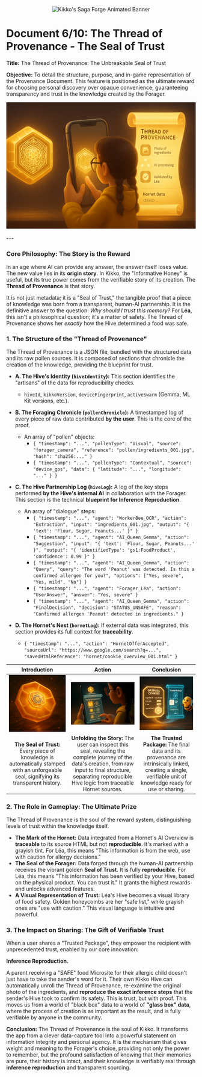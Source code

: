 <p align="center">
  <img src="/videos/doc06_banner_veo3.gif" alt="Kikko's Saga Forge Animated Banner">
</p>

# Document 6/10: The Thread of Provenance - The Seal of Trust

**Title:** The Thread of Provenance: The Unbreakable Seal of Trust

**Objective:** To detail the structure, purpose, and in-game representation of the Provenance Document. This feature is positioned as the ultimate reward for choosing personal discovery over opaque convenience, guaranteeing transparency and trust in the knowledge created by the Forager.

<p align="center">
  <img src="illustrations/doc06_banner.png" alt="A wide, cinematic banner image for the 'Thread of Provenance' document, rendered in a 3D animation movie style. The scene is split into three parts. 1) Left: A glowing honeycomb cell representing a food memory for Léa is shown, with an intricate, golden 'Seal of Trust' forming on its surface. 2) Center: From a view over her shoulder, Léa's finger (10-year-old girl, yellow raincoat sleeve) touches the seal on her phone screen, which unfolds into a luminous, holographic scroll. 3) Right: The scroll displays a beautiful infographic detailing the data's journey: a photo of the ingredients, the AI processing steps, Léa's own validation inputs, and a clearly marked section for any externally sourced 'Hornet' data with its HTML source. The image emphasizes transparency, trust, and the verifiable story behind each memory.">
</p>
---

### **Core Philosophy: The Story is the Reward**

In an age where AI can provide any answer, the answer itself loses value. The new value lies in its **origin story**. In Kikko, the "Informative Honey" is useful, but its true power comes from the verifiable story of its creation. The **Thread of Provenance** is that story.

It is not just metadata; it is a "Seal of Trust," the tangible proof that a piece of knowledge was born from a transparent, human-AI partnership. It is the definitive answer to the question: *Why should I trust this memory?* For **Léa**, this isn't a philosophical question; it's a matter of safety. The Thread of Provenance shows her *exactly* how the Hive determined a food was safe.

### **1. The Structure of the "Thread of Provenance"**

The Thread of Provenance is a JSON file, bundled with the structured data and its raw pollen sources. It is composed of sections that chronicle the creation of the knowledge, providing the blueprint for trust.

*   **A. The Hive's Identity (`hiveIdentity`):** This section identifies the "artisans" of the data for reproducibility checks.
    *   `hiveId`, `kikkoVersion`, `deviceFingerprint`, `activeSwarm` (Gemma, ML Kit versions, etc.).

*   **B. The Foraging Chronicle (`pollenChronicle`):** A timestamped log of every piece of raw data contributed **by the user**. This is the core of the proof.
    *   An array of "pollen" objects:
        *   `{ "timestamp": "...", "pollenType": "Visual", "source": "forager_camera", "reference": "pollen/ingredients_001.jpg", "hash": "sha256:..." }`
        *   `{ "timestamp": "...", "pollenType": "Contextual", "source": "device_gps", "data": { "latitude": "...", "longitude": "..." } }`

*   **C. The Hive Partnership Log (`hiveLog`):** A log of the key steps performed **by the Hive's internal AI** in collaboration with the Forager. This section is the technical **blueprint for Inference Reproduction**.
    *   An array of "dialogue" steps:
        *   `{ "timestamp": "...", "agent": "WorkerBee_OCR", "action": "Extraction", "input": "ingredients_001.jpg", "output": "{ 'text': 'Flour, Sugar, Peanuts...' }" }`
        *   `{ "timestamp": "...", "agent": "AI_Queen_Gemma", "action": "Suggestion", "input": "{ 'text': 'Flour, Sugar, Peanuts...' }", "output": "{ 'identifiedType': 'gs1:FoodProduct', 'confidence': 0.99 }" }`
        *   `{ "timestamp": "...", "agent": "AI_Queen_Gemma", "action": "Query", "query": "The word 'Peanut' was detected. Is this a confirmed allergen for you?", "options": ["Yes, severe", "Yes, mild", "No"] }`
        *   `{ "timestamp": "...", "agent": "Forager_Léa", "action": "UserAnswer", "answer": "Yes, severe" }`
        *   `{ "timestamp": "...", "agent": "AI_Queen_Gemma", "action": "FinalDecision", "decision": "STATUS_UNSAFE", "reason": "Confirmed allergen 'Peanut' detected in ingredients." }`

*   **D. The Hornet's Nest (`hornetLog`):** If external data was integrated, this section provides its full context for **traceability**.
    *   `{ "timestamp": "...", "action": "HornetOfferAccepted", "sourceUrl": "https://www.google.com/search?q=...", "savedHtmlReference": "hornet/cookie_overview_001.html" }`

| Introduction | Action | Conclusion |
| :---: | :---: | :---: |
| <img src="illustrations/prov_intro_v2.png" alt="Cinematic 3D render, animation movie style. A completed, glowing honeycomb cell is presented (e.g., about a cookie for Léa). A small, intricate hexagonal seal made of golden and grayish wax is forming on its surface, pulsating with inner light, symbolizing its mixed-source but fully transparent provenance."> | <img src="illustrations/prov_action_v2.png" alt="Cinematic 3D render, animation movie style, viewed from over her shoulder. A young girl's finger (Léa's, with yellow raincoat sleeve) touches the glowing wax seal on her phone screen. It elegantly unfolds into a holographic, luminous scroll (emakimono), revealing a beautiful infographic of the data's journey, clearly separating the Hive's reproducible steps from the Hornet's traceable HTML source."> | <img src="illustrations/prov_conclusion_v2.png" alt="Cinematic 3D render, animation movie style. The final structured data (the 'Microsite' for the cookie) is shown next to its complete, verified Thread of Provenance scroll. Both are bundled together as a single, glowing, shareable 'Trusted Package' of knowledge. The Bourdon hovers nearby, looking proud of the transparency."> |
| **The Seal of Trust:** Every piece of knowledge is automatically stamped with an unforgeable seal, signifying its transparent history. | **Unfolding the Story:** The user can inspect this seal, revealing the complete journey of the data's creation, from raw input to final structure, separating reproducible Hive logic from traceable Hornet sources. | **The Trusted Package:** The final data and its provenance are intrinsically linked, creating a single, verifiable unit of knowledge ready for use or sharing. |

### **2. The Role in Gameplay: The Ultimate Prize**

The Thread of Provenance is the soul of the reward system, distinguishing levels of trust within the knowledge itself.

*   **The Mark of the Hornet:** Data integrated from a Hornet's AI Overview is **traceable** to its source HTML but not **reproducible**. It's marked with a grayish tint. For Léa, this means "This information is from the web, use with caution for allergy decisions."
*   **The Seal of the Forager:** Data forged through the human-AI partnership receives the vibrant golden **Seal of Trust**. It is fully **reproducible**. For Léa, this means "This information has been verified by your Hive, based on the physical product. You can trust it." It grants the highest rewards and unlocks advanced features.
*   **A Visual Representation of Trust:** Léa's Hive becomes a visual library of food safety. Golden honeycombs are her "safe list," while grayish ones are "use with caution." This visual language is intuitive and powerful.

### **3. The Impact on Sharing: The Gift of Verifiable Trust**

When a user shares a "Trusted Package", they empower the recipient with unprecedented trust, enabled by our core innovation:

**Inference Reproduction.**

A parent receiving a "SAFE" food Microsite for their allergic child doesn't just have to take the sender's word for it. Their own Kikko Hive can automatically unroll the Thread of Provenance, re-examine the original photo of the ingredients, and **reproduce the exact inference steps** that the sender's Hive took to confirm its safety. This is trust, but with proof. This moves us from a world of "black box" data to a world of **"glass box" data**, where the process of creation is as important as the result, and is fully verifiable by anyone in the community.

**Conclusion:**
The Thread of Provenance is the soul of Kikko. It transforms the app from a clever data-capture tool into a powerful statement on information integrity and personal agency. It is the mechanism that gives weight and meaning to the Forager's choice, providing not only the power to remember, but the profound satisfaction of knowing that their memories are pure, their history is intact, and their knowledge is verifiably real through **inference reproduction** and transparent sourcing.
